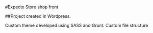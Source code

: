 #Expecto Store shop front

##Project created in Wordpress.

Custom theme developed using SASS and Grunt.
Custom file structure
